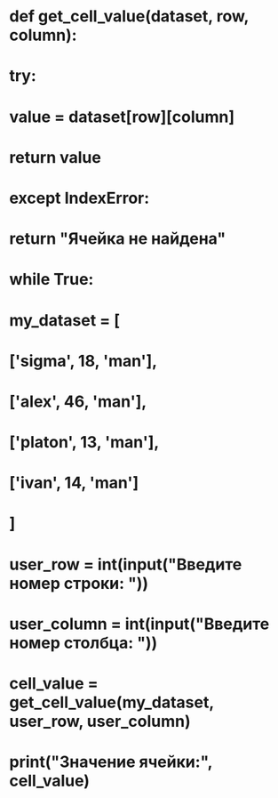 # def get_cell_value(dataset, row, column):
#     try:
#         value = dataset[row][column]
#         return value
#     except IndexError:
#         return "Ячейка не найдена"
# 
# while True:
#  my_dataset = [
#     ['sigma', 18, 'man'],
#     ['alex', 46, 'man'],
#     ['platon', 13, 'man'],
#     ['ivan', 14, 'man']
# ]
# 
#  user_row = int(input("Введите номер строки: "))
#  user_column = int(input("Введите номер столбца: "))
# 
#  cell_value = get_cell_value(my_dataset, user_row, user_column)
#  print("Значение ячейки:", cell_value)
